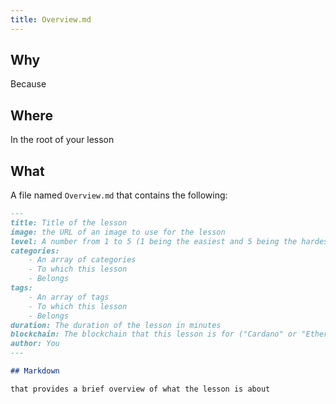```yaml
---
title: Overview.md
---
```


## Why

Because

## Where

In the root of your lesson

## What

A file named `Overview.md` that contains the following:

```markdown
---
title: Title of the lesson
image: the URL of an image to use for the lesson
level: A number from 1 to 5 (1 being the easiest and 5 being the hardest)
categories:
    - An array of categories
    - To which this lesson
    - Belongs
tags:
    - An array of tags
    - To which this lesson
    - Belongs
duration: The duration of the lesson in minutes
blockchain: The blockchain that this lesson is for ("Cardano" or "Ethereum")
author: You
---

## Markdown

that provides a brief overview of what the lesson is about
```

